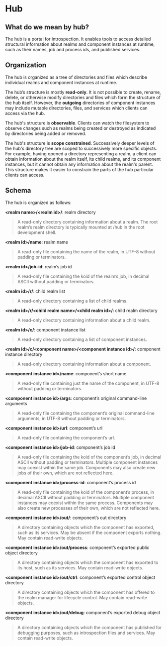 # Hub

## What do we mean by hub?

The hub is a portal for introspection.  It enables tools to access detailed
structural information about realms and component instances at runtime,
such as their names, job and process ids, and published services.

## Organization

The hub is organized as a tree of directories and files which describe
individual realms and component instances at runtime.

The hub’s structure is mostly **read-only**.  It is not possible to
create, rename, delete, or otherwise modify directories and files which
form the structure of the hub itself.  However, the **outgoing**
directories of component instances may include mutable directories,
files, and services which clients can access via the hub.

The hub's structure is **observable**.  Clients can watch the filesystem
to observe changes such as realms being created or destroyed as indicated
by directories being added or removed.

The hub's structure is **scope constrained**.  Successively deeper levels
of the hub's directory tree are scoped to successively more specific objects.
For example, having opened a directory representing a realm, a client
can obtain information about the realm itself, its child realms, and
its component instances, but it cannot obtain any information about
the realm's parent.  This structure makes it easier to constrain the
parts of the hub particular clients can access.

## Schema

The hub is organized as follows:

**\<realm name\>/\<realm id\>/**: realm directory
> A read-only directory containing information about a realm.  The root realm’s
> realm directory is typically mounted at /hub in the root development shell.

**\<realm id\>/name**: realm name
> A read-only file containing the name of the realm, in UTF-8 without padding or
> terminators.

**\<realm id\>/job-id**: realm’s job id
> A read-only file containing the koid of the realm’s job, in decimal ASCII
> without padding or terminators.

**\<realm id\>/r/**: child realm list
> A read-only directory containing a list of child realms.

**\<realm id\>/r/\<child realm name\>/\<child realm id\>/**: child realm directory
> A read-only directory containing information about a child realm.

**\<realm id\>/c/**: component instance list
> A read-only directory containing a list of component instances.

**\<realm id\>/c/\<component name\>/\<component instance id\>/**: component instance directory
> A read-only directory containing information about a component.

**\<component instance id\>/name**: component’s short name
> A read-only file containing just the name of the component, in UTF-8 without
> padding or terminators.

**\<component instance id\>/args**: component’s original command-line arguments
> A read-only file containing the component’s original command-line arguments,
> in UTF-8 without padding or terminators.

**\<component instance id\>/url**: component’s url
> A read-only file containing the component’s url.

**\<component instance id\>/job-id**: component’s job id
> A read-only file containing the koid of the component’s job, in decimal ASCII
> without padding or terminators. Multiple component instances may coexist
> within the same job. Components may also create new jobs of their own, which
> are not reflected here.

**\<component instance id\>/process-id**: component’s process id
> A read-only file containing the koid of the component’s process, in decimal
> ASCII without padding or terminators. Multiple component instances may
> coexist within the same process. Components may also create new processes of
> their own, which are not reflected here.

**\<component instance id\>/out/**: component’s out directory
> A directory containing objects which the component has exported, such as its
> services.  May be absent if the component exports nothing.  May contain
> read-write objects.

**\<component instance id\>/out/process**: component’s exported public object directory
> A directory containing objects which the component has exported to its host,
> such as its services.  May contain read-write objects.

**\<component instance id\>/out/ctrl**: component’s exported control object directory
> A directory containing objects which the component has offered to the realm
> manager for lifecycle control.  May contain read-write objects.

**\<component instance id\>/out/debug**: component’s exported debug object directory
> A directory containing objects which the component has published for debugging
> purposes, such as introspection files and services.  May contain read-write
> objects.
